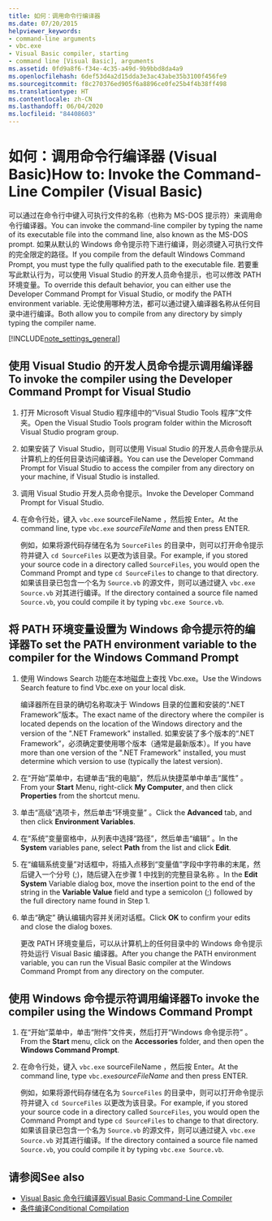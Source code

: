 ```yaml
---
title: 如何：调用命令行编译器
ms.date: 07/20/2015
helpviewer_keywords:
- command-line arguments
- vbc.exe
- Visual Basic compiler, starting
- command line [Visual Basic], arguments
ms.assetid: 0fd9a8f6-f34e-4c35-a49d-9b9bbd8da4a9
ms.openlocfilehash: 6def53d4a2d15dda3e3ac43abe35b3100f456fe9
ms.sourcegitcommit: f8c270376ed905f6a8896ce0fe25b4f4b38ff498
ms.translationtype: HT
ms.contentlocale: zh-CN
ms.lasthandoff: 06/04/2020
ms.locfileid: "84408603"
---
```

# <a name="how-to-invoke-the-command-line-compiler-visual-basic"></a><span data-ttu-id="3ecc4-102">如何：调用命令行编译器 (Visual Basic)</span><span class="sxs-lookup"><span data-stu-id="3ecc4-102">How to: Invoke the Command-Line Compiler (Visual Basic)</span></span>

<span data-ttu-id="3ecc4-103">可以通过在命令行中键入可执行文件的名称（也称为 MS-DOS 提示符）来调用命令行编译器。</span><span class="sxs-lookup"><span data-stu-id="3ecc4-103">You can invoke the command-line compiler by typing the name of its executable file into the command line, also known as the MS-DOS prompt.</span></span> <span data-ttu-id="3ecc4-104">如果从默认的 Windows 命令提示符下进行编译，则必须键入可执行文件的完全限定的路径。</span><span class="sxs-lookup"><span data-stu-id="3ecc4-104">If you compile from the default Windows Command Prompt, you must type the fully qualified path to the executable file.</span></span> <span data-ttu-id="3ecc4-105">若要重写此默认行为，可以使用 Visual Studio 的开发人员命令提示，也可以修改 PATH 环境变量。</span><span class="sxs-lookup"><span data-stu-id="3ecc4-105">To override this default behavior, you can either use the Developer Command Prompt for Visual Studio, or modify the PATH environment variable.</span></span> <span data-ttu-id="3ecc4-106">无论使用哪种方法，都可以通过键入编译器名称从任何目录中进行编译。</span><span class="sxs-lookup"><span data-stu-id="3ecc4-106">Both allow you to compile from any directory by simply typing the compiler name.</span></span>

[!INCLUDE[note_settings_general](~/includes/note-settings-general-md.md)]

## <a name="to-invoke-the-compiler-using-the-developer-command-prompt-for-visual-studio"></a><span data-ttu-id="3ecc4-107">使用 Visual Studio 的开发人员命令提示调用编译器</span><span class="sxs-lookup"><span data-stu-id="3ecc4-107">To invoke the compiler using the Developer Command Prompt for Visual Studio</span></span>

1. <span data-ttu-id="3ecc4-108">打开 Microsoft Visual Studio 程序组中的“Visual Studio Tools 程序”文件夹。</span><span class="sxs-lookup"><span data-stu-id="3ecc4-108">Open the Visual Studio Tools program folder within the Microsoft Visual Studio program group.</span></span>

2. <span data-ttu-id="3ecc4-109">如果安装了 Visual Studio，则可以使用 Visual Studio 的开发人员命令提示从计算机上的任何目录访问编译器。</span><span class="sxs-lookup"><span data-stu-id="3ecc4-109">You can use the Developer Command Prompt for Visual Studio to access the compiler from any directory on your machine, if Visual Studio is installed.</span></span>

3. <span data-ttu-id="3ecc4-110">调用 Visual Studio 开发人员命令提示。</span><span class="sxs-lookup"><span data-stu-id="3ecc4-110">Invoke the Developer Command Prompt for Visual Studio.</span></span>

4. <span data-ttu-id="3ecc4-111">在命令行处，键入 `vbc.exe` sourceFileName  ，然后按 Enter。</span><span class="sxs-lookup"><span data-stu-id="3ecc4-111">At the command line, type `vbc.exe` *sourceFileName* and then press ENTER.</span></span>

    <span data-ttu-id="3ecc4-112">例如，如果将源代码存储在名为 `SourceFiles` 的目录中，则可以打开命令提示符并键入 `cd SourceFiles` 以更改为该目录。</span><span class="sxs-lookup"><span data-stu-id="3ecc4-112">For example, if you stored your source code in a directory called `SourceFiles`, you would open the Command Prompt and type `cd SourceFiles` to change to that directory.</span></span> <span data-ttu-id="3ecc4-113">如果该目录已包含一个名为 `Source.vb` 的源文件，则可以通过键入 `vbc.exe Source.vb` 对其进行编译。</span><span class="sxs-lookup"><span data-stu-id="3ecc4-113">If the directory contained a source file named `Source.vb`, you could compile it by typing `vbc.exe Source.vb`.</span></span>

## <a name="to-set-the-path-environment-variable-to-the-compiler-for-the-windows-command-prompt"></a><span data-ttu-id="3ecc4-114">将 PATH 环境变量设置为 Windows 命令提示符的编译器</span><span class="sxs-lookup"><span data-stu-id="3ecc4-114">To set the PATH environment variable to the compiler for the Windows Command Prompt</span></span>

1. <span data-ttu-id="3ecc4-115">使用 Windows Search 功能在本地磁盘上查找 Vbc.exe。</span><span class="sxs-lookup"><span data-stu-id="3ecc4-115">Use the Windows Search feature to find Vbc.exe on your local disk.</span></span>

    <span data-ttu-id="3ecc4-116">编译器所在目录的确切名称取决于 Windows 目录的位置和安装的“.NET Framework”版本。</span><span class="sxs-lookup"><span data-stu-id="3ecc4-116">The exact name of the directory where the compiler is located depends on the location of the Windows directory and the version of the ".NET Framework" installed.</span></span> <span data-ttu-id="3ecc4-117">如果安装了多个版本的“.NET Framework”，必须确定要使用哪个版本（通常是最新版本）。</span><span class="sxs-lookup"><span data-stu-id="3ecc4-117">If you have more than one version of the ".NET Framework" installed, you must determine which version to use (typically the latest version).</span></span>

2. <span data-ttu-id="3ecc4-118">在“开始”菜单中，右键单击“我的电脑”，然后从快捷菜单中单击“属性”    。</span><span class="sxs-lookup"><span data-stu-id="3ecc4-118">From your **Start** Menu, right-click **My Computer**, and then click **Properties** from the shortcut menu.</span></span>

3. <span data-ttu-id="3ecc4-119">单击“高级”选项卡，然后单击“环境变量”   。</span><span class="sxs-lookup"><span data-stu-id="3ecc4-119">Click the **Advanced** tab, and then click **Environment Variables**.</span></span>

4. <span data-ttu-id="3ecc4-120">在“系统”变量窗格中，从列表中选择“路径”，然后单击“编辑”    。</span><span class="sxs-lookup"><span data-stu-id="3ecc4-120">In the **System** variables pane, select **Path** from the list and click **Edit**.</span></span>

5. <span data-ttu-id="3ecc4-121">在“编辑系统变量”对话框中，将插入点移到“变量值”字段中字符串的末尾，然后键入一个分号 (;)，随后键入在步骤 1 中找到的完整目录名称   。</span><span class="sxs-lookup"><span data-stu-id="3ecc4-121">In the **Edit System** Variable dialog box, move the insertion point to the end of the string in the **Variable Value** field and type a semicolon (;) followed by the full directory name found in Step 1.</span></span>

6. <span data-ttu-id="3ecc4-122">单击“确定”  确认编辑内容并关闭对话框。</span><span class="sxs-lookup"><span data-stu-id="3ecc4-122">Click **OK** to confirm your edits and close the dialog boxes.</span></span>

     <span data-ttu-id="3ecc4-123">更改 PATH 环境变量后，可以从计算机上的任何目录中的 Windows 命令提示符处运行 Visual Basic 编译器。</span><span class="sxs-lookup"><span data-stu-id="3ecc4-123">After you change the PATH environment variable, you can run the Visual Basic compiler at the Windows Command Prompt from any directory on the computer.</span></span>

## <a name="to-invoke-the-compiler-using-the-windows-command-prompt"></a><span data-ttu-id="3ecc4-124">使用 Windows 命令提示符调用编译器</span><span class="sxs-lookup"><span data-stu-id="3ecc4-124">To invoke the compiler using the Windows Command Prompt</span></span>

1. <span data-ttu-id="3ecc4-125">在“开始”菜单中，单击“附件”文件夹，然后打开“Windows 命令提示符”    。</span><span class="sxs-lookup"><span data-stu-id="3ecc4-125">From the **Start** menu, click on the **Accessories** folder, and then open the **Windows Command Prompt**.</span></span>

2. <span data-ttu-id="3ecc4-126">在命令行处，键入 `vbc.exe` sourceFileName  ，然后按 Enter。</span><span class="sxs-lookup"><span data-stu-id="3ecc4-126">At the command line, type `vbc.exe`*sourceFileName* and then press ENTER.</span></span>

     <span data-ttu-id="3ecc4-127">例如，如果将源代码存储在名为 `SourceFiles` 的目录中，则可以打开命令提示符并键入 `cd SourceFiles` 以更改为该目录。</span><span class="sxs-lookup"><span data-stu-id="3ecc4-127">For example, if you stored your source code in a directory called `SourceFiles`, you would open the Command Prompt and type `cd SourceFiles` to change to that directory.</span></span> <span data-ttu-id="3ecc4-128">如果该目录已包含一个名为 `Source.vb` 的源文件，则可以通过键入 `vbc.exe Source.vb` 对其进行编译。</span><span class="sxs-lookup"><span data-stu-id="3ecc4-128">If the directory contained a source file named `Source.vb`, you could compile it by typing `vbc.exe Source.vb`.</span></span>

## <a name="see-also"></a><span data-ttu-id="3ecc4-129">请参阅</span><span class="sxs-lookup"><span data-stu-id="3ecc4-129">See also</span></span>

- [<span data-ttu-id="3ecc4-130">Visual Basic 命令行编译器</span><span class="sxs-lookup"><span data-stu-id="3ecc4-130">Visual Basic Command-Line Compiler</span></span>](index.md)
- [<span data-ttu-id="3ecc4-131">条件编译</span><span class="sxs-lookup"><span data-stu-id="3ecc4-131">Conditional Compilation</span></span>](../../programming-guide/program-structure/conditional-compilation.md)

